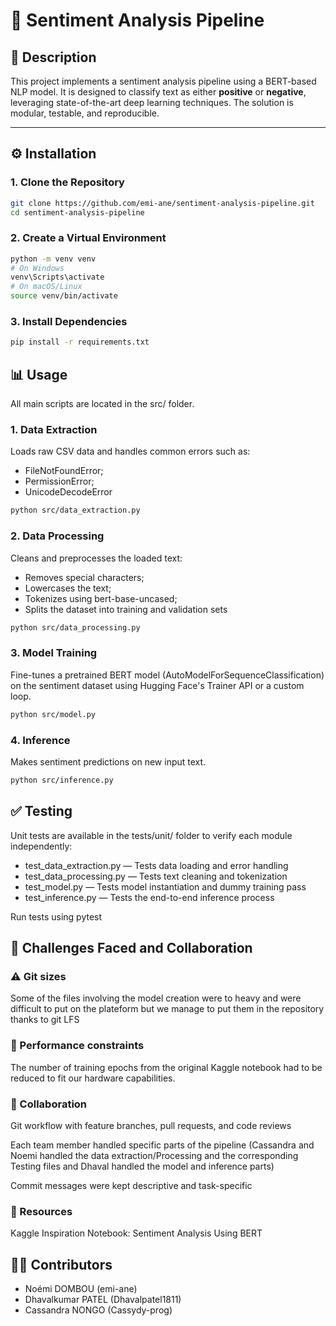 # 📌 Sentiment Analysis Pipeline

## 📝 Description

This project implements a sentiment analysis pipeline using a BERT-based NLP model. It is designed to classify text as either **positive** or **negative**, leveraging state-of-the-art deep learning techniques. The solution is modular, testable, and reproducible.

---

## ⚙️ Installation

### 1. Clone the Repository

```bash
git clone https://github.com/emi-ane/sentiment-analysis-pipeline.git
cd sentiment-analysis-pipeline 
```
### 2. Create a Virtual Environment

```bash
python -m venv venv
# On Windows
venv\Scripts\activate
# On macOS/Linux
source venv/bin/activate
```
### 3. Install Dependencies
``` bash
pip install -r requirements.txt
```
## 📊 Usage
All main scripts are located in the src/ folder.

### 1. Data Extraction
Loads raw CSV data and handles common errors such as:
  - FileNotFoundError;
  - PermissionError;
  - UnicodeDecodeError

``` bash
python src/data_extraction.py
```
### 2. Data Processing
Cleans and preprocesses the loaded text: 
  - Removes special characters;
  - Lowercases the text;
  - Tokenizes using bert-base-uncased;
  - Splits the dataset into training and validation sets

``` bash
python src/data_processing.py
```

### 3. Model Training
Fine-tunes a pretrained BERT model (AutoModelForSequenceClassification) on the sentiment dataset using Hugging Face's Trainer API or a custom loop.

``` bash
python src/model.py
```

### 4. Inference
Makes sentiment predictions on new input text.

``` bash
python src/inference.py

```
## ✅ Testing
Unit tests are available in the tests/unit/ folder to verify each module independently:
  - test_data_extraction.py — Tests data loading and error handling
  - test_data_processing.py — Tests text cleaning and tokenization
  - test_model.py — Tests model instantiation and dummy training pass
  - test_inference.py — Tests the end-to-end inference process

Run tests using pytest

## 🔧 Challenges Faced and Collaboration
### ⚠️ Git sizes
Some of the files involving the model creation were to heavy and were difficult to put on the plateform but we manage to put them in the repository thanks to git LFS

### 🐢 Performance constraints
The number of training epochs from the original Kaggle notebook had to be reduced to fit our hardware capabilities.

### 👥 Collaboration
Git workflow with feature branches, pull requests, and code reviews

Each team member handled specific parts of the pipeline (Cassandra and Noemi handled the data extraction/Processing and the corresponding Testing files and Dhaval handled the model and inference parts)

Commit messages were kept descriptive and task-specific

### 🔗 Resources
Kaggle Inspiration Notebook: Sentiment Analysis Using BERT

## 🧑‍💻 Contributors
  - Noémi DOMBOU (emi-ane)
  - Dhavalkumar PATEL (Dhavalpatel1811)
  - Cassandra NONGO (Cassydy-prog)
